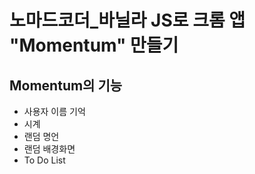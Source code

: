 # 노마드코더_바닐라 JS로 크롬 앱 "Momentum" 만들기

## Momentum의 기능
- 사용자 이름 기억
- 시계
- 랜덤 명언
- 랜덤 배경화면
- To Do List



